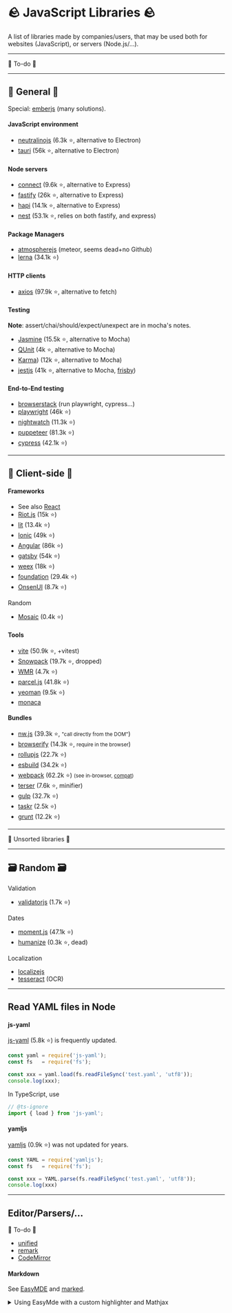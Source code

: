 # 🪨 JavaScript Libraries 🪨

A list of libraries made by companies/users, that may be used both for websites (JavaScript), or servers (Node.js/...).

<hr class="sep-both">

<p class="text-center display-5">👻 To-do 👻</p>

<hr class="sep-both">

## 🔎 General 🔎

<div class="row row-cols-md-2 mt-4"><div>

Special: [emberjs](https://github.com/emberjs) (many solutions).

#### JavaScript environment

* [neutralinojs](https://github.com/neutralinojs/neutralinojs) (6.3k ⭐, alternative to Electron)
* [tauri](https://github.com/tauri-apps/tauri) (56k ⭐, alternative to Electron)

#### Node servers

* [connect](https://github.com/senchalabs/connect) (9.6k ⭐, alternative to Express)
* [fastify](https://github.com/fastify/fastify) (26k ⭐, alternative to Express)
* [hapi](https://github.com/hapijs/hapi) (14.1k ⭐, alternative to Express)
* [nest](https://github.com/nestjs/nest) (53.1k ⭐, relies on both fastify, and express)

#### Package Managers

* [atmospherejs](https://atmospherejs.com/) (meteor, seems dead+no Github)
* [lerna](https://lerna.js.org/) (34.1k ⭐)
</div><div>

#### HTTP clients

* [axios](https://axios-http.com/) (97.9k ⭐, alternative to fetch)

#### Testing

**Note**: assert/chai/should/expect/unexpect are in mocha's notes.

* [Jasmine](https://github.com/jasmine/jasmine) (15.5k ⭐, alternative to Mocha)
* [QUnit](https://github.com/qunitjs/qunit) (4k ⭐, alternative to Mocha)
* [Karma](https://github.com/karma-runner)) (12k ⭐, alternative to Mocha)
* [jestjs](https://github.com/facebook/jest) (41k ⭐, alternative to Mocha, [frisby](https://github.com/vlucas/frisby))

#### End-to-End testing

* [browserstack](https://www.browserstack.com/) (run playwright, cypress...)
* [playwright](https://github.com/microsoft/playwright) (46k ⭐)
* [nightwatch](https://github.com/nightwatchjs/nightwatch) (11.3k ⭐)
* [puppeteer](https://github.com/puppeteer/puppeteer) (81.3k ⭐)
* [cypress](https://github.com/cypress-io/cypress) (42.1k ⭐)

</div></div>

<hr class="sep-both">

## 🚀 Client-side 🚀

<div class="row row-cols-md-2 mt-4"><div>

#### Frameworks

* See also [React](/_programming/web/frameworks/front/react.js/index.md)
* [Riot.js](https://github.com/riot/riot) (15k ⭐)
* [lit](https://github.com/lit/lit) (13.4k ⭐)
* [Ionic](https://github.com/ionic-team/ionic-framework) (49k ⭐)
* [Angular](https://github.com/angular/angular) (86k ⭐)
* [gatsby](https://github.com/gatsbyjs/gatsby) (54k ⭐)
* [weex](https://github.com/alibaba/weex) (18k ⭐)
* [foundation](https://github.com/foundation/foundation-sites) (29.4k ⭐)
* [OnsenUI](https://github.com/OnsenUI/OnsenUI) (8.7k ⭐)

Random

* [Mosaic](https://github.com/Authman2/Mosaic) (0.4k ⭐)
</div><div>

#### Tools

* [vite](https://vitejs.dev/) (50.9k ⭐, +vitest)
* [Snowpack](https://www.snowpack.dev/) (19.7k ⭐, dropped)
* [WMR](https://github.com/preactjs/wmr) (4.7k ⭐)
* [parcel.js](https://github.com/parcel-bundler/parcel) (41.8k ⭐)
* [yeoman](https://github.com/yeoman/yeoman) (9.5k ⭐)
* [monaca](https://monaca.io/)

#### Bundles

* [nw.js](https://github.com/nwjs/nw.js/) (39.3k ⭐, <small>"call directly from the DOM"</small>)
* [browserify](https://github.com/browserify/browserify) (14.3k ⭐, <small>require in the browser</small>)
* [rollupjs](https://github.com/rollup/rollup) (22.7k ⭐)
* [esbuild](https://github.com/evanw/esbuild) (34.2k ⭐)
* [webpack](https://webpack.js.org/) (62.2k ⭐) <small>(see in-browser, [compat](https://github.com/ElemeFE/obsolete-webpack-plugin))</small>
* [terser](https://github.com/terser/terser) (7.6k ⭐, minifier)
* [gulp](https://github.com/gulpjs/gulp) (32.7k ⭐)
* [taskr](https://github.com/lukeed/taskr) (2.5k ⭐)
* [grunt](https://github.com/lukeed/taskr) (12.2k ⭐)
</div></div>

<hr class="sep-both">

<p class="text-center display-5">🔎 Unsorted libraries 🔎</p>

<hr class="sep-both">

## 🗃️ Random 🗃 ️

<div class="row row-cols-md-2 mt-4"><div>

Validation

* [validatorjs](https://github.com/mikeerickson/validatorjs) (1.7k ⭐)

Dates

* [moment.js](https://github.com/moment/moment/) (47.1k ⭐)
* [humanize](https://www.npmjs.com/package/humanize) (0.3k ⭐, dead)
</div><div>

Localization

* [localizejs](https://localizejs.com/)
* [tesseract](https://github.com/naptha/tesseract.js) (OCR)
</div></div>

<hr class="sep-both">

## Read YAML files in Node

<div class="row row-cols-md-2"><div>

#### js-yaml

[js-yaml](https://www.npmjs.com/package/js-yaml) (5.8k ⭐) is frequently updated.

```javascript
const yaml = require('js-yaml');
const fs   = require('fs');

const xxx = yaml.load(fs.readFileSync('test.yaml', 'utf8'));
console.log(xxx);
```

In TypeScript, use

```typescript
// @ts-ignore
import { load } from 'js-yaml';
```
</div><div>

#### yamljs

[yamljs](https://www.npmjs.com/package/yamljs) (0.9k ⭐) was not updated for years.

```javascript
const YAML = require('yamljs');
const fs   = require('fs');

const xxx = YAML.parse(fs.readFileSync('test.yaml', 'utf8'));
console.log(xxx)
```
</div></div>

<hr class="sep-both">

## Editor/Parsers/...

<div class="row row-cols-md-2 mt-4"><div>

👻 To-do 👻

* [unified](https://github.com/unifiedjs/unified)
* [remark](https://github.com/remarkjs/remark)
* [CodeMirror](https://github.com/codemirror/dev/)

</div><div>

#### Markdown

See [EasyMDE](https://github.com/Ionaru/easy-markdown-editor) and [marked](https://github.com/markedjs/marked).

<details class="details-e">
<summary>Using EasyMde with a custom highlighter and Mathjax</summary>

This code is **old**, and **need to be completely rewritten**.

```html
<link rel="stylesheet" href="https://unpkg.com/easymde@2.16.0/dist/easymde.min.css" integrity="sha256-rx7mVtufBWbJp2lFfXVNuOQJqIg3pmKeh8jS6RQ6Ock=" crossorigin="anonymous" referrerpolicy="no-referrer">

<label hidden for="editor"></label>
<textarea id="editor" name="file" form="upload-form"><?=$content?></textarea>

<script src="https://unpkg.com/easymde@2.16.0/dist/easymde.min.js"
        integrity="sha256-FFV66UtTp49ryn2U5JZS7IM96dx4/qy+aBAGekRPjao="
        crossorigin="anonymous" referrerpolicy="no-referrer"></script>

<script>
  MathJax = {
    tex: {
      inlineMath: [['$', '$'], ['\\(', '\\)']],
      displayMath: [['@', '@'], ['\\[', '\\]']],
    }
  };
</script>

<script id="MathJax-script" async
        src="https://cdnjs.cloudflare.com/ajax/libs/mathjax/3.2.0/es5/tex-mml-chtml.min.js"
        integrity="sha512-9DkJEmXbL/Tdj8b1SxJ4H2p3RCAXKsu8RqbznEjhFYw0cFIWlII+PnGDU2FX3keyE9Ev6eFaDPyEAyAL2cEX0Q=="
        crossorigin="anonymous" referrerpolicy="no-referrer"></script>

<script src="https://cdnjs.cloudflare.com/ajax/libs/marked/3.0.7/marked.min.js" integrity="sha512-a+W0h6Sho4fGYABZAQg6zdWP/qtyE+gzeVfNB/UApXRLuHKh7bT3TeA/LUOno+pcDjX0Vfzgtz6crFQC3YL9lA==" crossorigin="anonymous" referrerpolicy="no-referrer"></script>

<link rel="stylesheet" href="https://cdnjs.cloudflare.com/ajax/libs/KaTeX/0.13.18/katex.min.css" integrity="sha512-nii0D5CrWiLjtPcfU3pQJifaRLxKKVut/hbsazsodCcIOERZbwLH7dQxzOKy3Ey/Fv8fXCA9+Rf+wQzqklbEJQ==" crossorigin="anonymous" referrerpolicy="no-referrer" />
<script src="https://cdnjs.cloudflare.com/ajax/libs/KaTeX/0.13.18/katex.min.js" integrity="sha512-DAZH0Wu7q9Hnm0Fw8tRZsTeQBzIugiUy6k2r7E0KKMlC2nBvvrNSH/LVnGueCXRfDs5epP+Ieoh3L+VzSKi0Aw==" crossorigin="anonymous" referrerpolicy="no-referrer"></script>

<link rel="stylesheet" href="https://cdnjs.cloudflare.com/ajax/libs/highlight.js/11.4.0/styles/base16/materia.min.css" integrity="sha512-OekoFypwczt07fw6kJhvvRo4rbmyK/o6fh4NTw7tKeSPO9SXRZH+2sln1h51KPj0zSBA6/WUiW/eJog2YVn9lA==" crossorigin="anonymous" referrerpolicy="no-referrer" />

<script src="https://cdnjs.cloudflare.com/ajax/libs/highlight.js/11.4.0/highlight.min.js" integrity="sha512-IaaKO80nPNs5j+VLxd42eK/7sYuXQmr+fyywCNA0e+C6gtQnuCXNtORe9xR4LqGPz5U9VpH+ff41wKs/ZmC3iA==" crossorigin="anonymous" referrerpolicy="no-referrer"></script>
<script src="https://cdnjs.cloudflare.com/ajax/libs/highlight.js/11.4.0/languages/markdown.min.js" integrity="sha512-8YFObAd0dPoua15RGQBCDtnXMA4zJnAxaL4QSjgLLEKmJ1A2Aar7M1gamz2512/mKzx1ut96KNV7ggEV8WvRxg==" crossorigin="anonymous" referrerpolicy="no-referrer"></script>

<script>
  function renderMath(matches, text, inline=true, size=2) {
    if (matches != null){
      const options = inline ? {output: "html"} :  { displayMode: true, output: "html" };
      for (const m of matches) {
        let latex = m.substring(size, m.length - size);
        let parsed;
        try {
          parsed = katex.renderToString(latex, options);
        } catch (e) {
          if (e.name === "ParseError"){
            if (latex.indexOf("&") !== -1) {
              latex = latex.replaceAll("&lt;", "<")
              latex = latex.replaceAll("&gt;", ">")
              parsed = katex.renderToString(latex, options);
            }
          }
        }
        text = text.replace(m, parsed)
      }
    }
    return text;
  }

  function createLocalURL(URL) {
    return URL;
  }

  marked.setOptions({
    highlight: function (code, language) {
      if (language && hljs.getLanguage(language)) {
        return hljs.highlight(code, { language: language, format: 'html' }).value;
      } else {
        return hljs.highlightAuto(code).value;
      }
    }
  });

  marked.use({
    renderer: {
      text(text) {
        // rendering $$
        if (text.indexOf("$") !== -1) {
          text = renderMath(text.match(/\$+([^$]+)\$+/g), text, true, 1)
        }
        // rendering @@
        if (text.indexOf("@") !== -1) {
          text = renderMath(text.match(/@+([^@]+)@+/g), text, false, 1)
        }
        return text;
      },
      html(text) {
        if (text.indexOf("\(") !== -1) {
          text = renderMath(text.match(/\\\(([^)]+)\\\)+/g), text)
        }
        if (text.indexOf("\[") !== -1) {
          text = renderMath(text.match(/\\\[[^\]]+\\]/g), text, false)
        }
        if (text.indexOf("<script") !== -1 || text.indexOf("</script") !== -1) {
          text = text.replace("<script", "&lt;script")
          text = text.replace("</script", "&lt;/script")
        }
        return text;
      },
      link(href, title, text) {
        // this isn't a "real" link since it's not starting with http or https (=>h)
        if (href[0] !== "h") {
          return `<a href="${createLocalURL(href)}" target="_blank">${text}</a>`;
        }
        // default
        return `<a href="${href}" rel="noopener noreferrer" target="_blank">${text}</a>`;
      },
      image(src, title, text) {
        // this isn't a "real" image since it's not starting with http or https (=>h)
        if (src[0] !== "h") {
          src = createLocalURL(src, `<?=IMAGE_PATH?>`);
        }
        // default
        return `<img src="${src}" alt="${text}" >`;
      }
    }
  });

  const editor = new EasyMDE({
    autofocus: true,
    element: document.getElementById("editor"),
    forceSync: true,
    indentWithTabs: true,
    insertTexts: {
      horizontalRule: ["", "\n\n-----\n\n"],
      image: ["![](<?=$folder?>", ")"],
      link: ["[", "](<?=$folder?>)",")"],
      table: ["", "\n\n| Column 1 | Column 2 | Column 3 |\n| -------- | -------- | -------- |\n| Text     | Text      | Text     |\n\n"],
    },
    lineWrapping: true,
    height: "700px",
    maxHeight: "700px",
    parsingConfig: {
      allowAtxHeaderWithoutSpace: false,
      strikethrough: false,
      underscoresBreakWords: true,
    },
    placeholder: "Type here...",
    shortcuts: { drawTable: "Cmd-Alt-T" },
    showIcons: ["code", "table", "horizontal-rule"],
    spellChecker: true,
    status: ["autosave", "lines", "words", "cursor", {
      className: "keystrokes",
      defaultValue: function(el) {
        this.keystrokes = 0;
        el.innerHTML = "0 Keystrokes";
      },
      onUpdate: function(el) {
        el.innerHTML = ++this.keystrokes + " Keystrokes";
      },
    }], // Another optional usage, with a custom status bar item that counts keystrokes
    styleSelectedText: true,
    sideBySideFullscreen: false,
    syncSideBySidePreviewScroll: true,
    tabSize: 4,
    toolbar: [
      'bold', 'italic', 'heading',
      '|',
      'code', 'quote', 'unordered-list', 'ordered-list',
      '|',
      'link', 'image', 'table', 'horizontal-rule',
      '|',
      'side-by-side', {
        name: "guide",
        action: "<?=site_url("syntax")?>",
        className: "fa fa-question-circle",
        title: "Syntax",
      }, 'undo', 'redo',
    ],
    toolbarTips: true,
    previewRender: function(plainText) {
      return marked(plainText); // Returns HTML from a custom parser
    },
  });
  editor.toggleSideBySide();
</script>
```
</details>
</div></div>